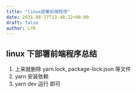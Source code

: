 ```yaml
---
title: "linux部署前端程序"
date: 2021-08-17T13:48:22+08:00
draft: false
author: LYR
---
```


## linux 下部署前端程序总结





1. 上来就删除 yarn.lock, package-lock.json 等文件
2. yarn  安装依赖
3. yarn dev 运行 即可






